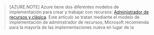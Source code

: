 > [AZURE.NOTE] Azure tiene dos diferentes modelos de implementación para crear y trabajar con recursos: [Administrador de recursos y clásica](../articles/resource-manager-deployment-model.md).  Este artículo se tratan mediante el modelo de implementación de administrador de recursos, Microsoft recomienda para la mayoría de las implementaciones nueva en lugar de la